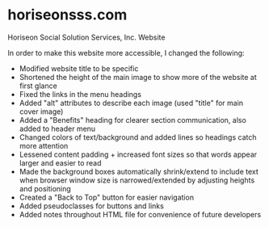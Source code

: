 # horiseonsss.com
Horiseon Social Solution Services, Inc. Website

In order to make this website more accessible, I changed the following:
- Modified website title to be specific
- Shortened the height of the main image to show more of the website at first glance
- Fixed the links in the menu headings
- Added "alt" attributes to describe each image (used "title" for main cover image)
- Added a "Benefits" heading for clearer section communication, also added to header menu
- Changed colors of text/background and added lines so headings catch more attention
- Lessened content padding + increased font sizes so that words appear larger and easier to read
- Made the background boxes automatically shrink/extend to include text when browser window size is narrowed/extended by adjusting heights and positioning
- Created a "Back to Top" button for easier navigation
- Added pseudoclasses for buttons and links
- Added notes throughout HTML file for convenience of future developers
